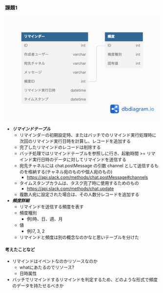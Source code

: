 ### 課題1
![](./work/db-modeling4.png)

- ***リマインドテーブル***
  - リマインダーの初期設定時、またはバッチでのリマインド実行処理時に次回のリマインド実行日時を計算し、レコードを追加する
  - 完了したリマインドのレコードは削除する
  - バッチ処理ではリマインドテーブルを参照しに行き、起動時間 >= リマインド実行日時のデータに対してリマインドを送信する
  - 宛先チャネルには chat.postMessage の引数 channel として送信するものを格納する(チャネル宛のものや個人宛のもの)
    - https://api.slack.com/methods/chat.postMessage#channels
  - タイムスタンプカラムは、タスク完了時に使用するためのもの
    - https://api.slack.com/methods/chat.update
  - 複数人宛に設定された場合は、その人数分レコードを追加する
- ***頻度詳細***
  - リマインドを送信する頻度を表す
  - 頻度種別
    - 例)時、日、週、月
  - 値
    - 例)7, 3, 2
  - リマインドと頻度は別の概念なのかなと思いテーブルを分けた

#### 考えたことなど
- リマインドはイベントなのかリソースなのか
  - whatにあたるのでリソース?
  - 日時属性
- バッチでリマインドするリマインドを判定するため、どのような形式で頻度のデータを持たせるべきか